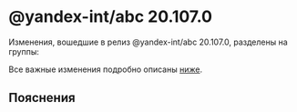 # @yandex-int/abc 20.107.0

<!-- ЧЕЛОВЕЧЕСКОЕ ВСТУПЛЕНИЕ -->

Изменения, вошедшие в релиз @yandex-int/abc 20.107.0, разделены на группы:

Все важные изменения подробно описаны [ниже](#Пояснения).

## Пояснения

